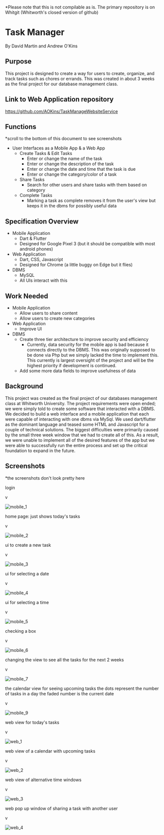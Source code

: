 *Please note that this is not compilable as is. The primary repository is on Whitgit (Whitworth's closed version of github)
# Task Manager

By David Martin and Andrew O'Kins

## Purpose

This project is designed to create a way for users to create, organize, and track tasks such as chores or errands. This was created in about 3 weeks as the final project for our database management class.

## Link to Web Application repository

https://github.com/AOKins/TaskManageWebsiteService


## Functions
*scroll to the bottom of this document to see screenshots

- User Interfaces as a Mobile App & a Web App
  - Create Tasks & Edit Tasks
    - Enter or change the name of the task
    - Enter or change the description of the task
    - Enter or change the date and time that the task is due
    - Enter or change the category/color of a task
  - Share Tasks
    - Search for other users and share tasks with them based on category
  - Complete Tasks
    - Marking a task as complete removes it from the user's view but keeps it in the dbms for possibly useful data

## Specification Overview

- Mobile Application
  - Dart & Flutter
  - Designed for Google Pixel 3 (but it should be compatible with most android phones)
- Web Application
  - Dart, CSS, Javascript
  - Designed for Chrome (a little buggy on Edge but it flies)
- DBMS
  - MySQL
  - All UIs interact with this

## Work Needed

- Mobile Application
  - Allow users to share content
  - Allow users to create new categories
- Web Application
  - Improve UI
- DBMS
  - Create three tier architecture to improve security and efficiency
    - Currently, data security for the mobile app is bad because it connects directly to the DBMS. This was originally supposed to be done via Php but we simply lacked the time to implement this. This currently is largest oversight of the project and will be the highest priority if development is continued.
  - Add some more data fields to improve usefulness of data

## Background

This project was created as the final project of our databases management class at Whitworth University. The project requirements were open ended; we were simply told to create some software that interacted with a DBMS. We decided to build a web interface and a mobile application that each were capable of interacting with one dbms via MySql. We used dart/flutter as the dominant language and teased some HTML and Javascript for a couple of technical solutions. The biggest difficulties were primarily caused by the small three week window that we had to create all of this. As a result, we were unable to implement all of the desired features of the app but we were able to successfully run the entire process and set up the critical foundation to expand in the future.

## Screenshots

*the screenshots don't look pretty here

login

v

![mobile_1](https://github.com/MrBean1512/DBMS_Group/blob/main/docs/dbms_readme/mobile_1.PNG)

home page: just shows today's tasks

v

![mobile_2](https://github.com/MrBean1512/DBMS_Group/blob/main/docs/dbms_readme/mobile_2.PNG)

ui to create a new task

v

![mobile_3](https://github.com/MrBean1512/DBMS_Group/blob/main/docs/dbms_readme/mobile_3.PNG)

ui for selecting a date

v

![mobile_4](https://github.com/MrBean1512/DBMS_Group/blob/main/docs/dbms_readme/mobile_4.PNG)

ui for selecting a time

v

![mobile_5](https://github.com/MrBean1512/DBMS_Group/blob/main/docs/dbms_readme/mobile_5.PNG)

checking a box

v

![mobile_6](https://github.com/MrBean1512/DBMS_Group/blob/main/docs/dbms_readme/mobile_6.PNG)

changing the view to see all the tasks for the next 2 weeks

v

![mobile_7](https://github.com/MrBean1512/DBMS_Group/blob/main/docs/dbms_readme/mobile_7.PNG)

the calendar view for seeing upcoming tasks
the dots represent the number of tasks in a day
the faded number is the current date

v

![mobile_9](https://github.com/MrBean1512/DBMS_Group/blob/main/docs/dbms_readme/mobile_9.PNG)

web view for today's tasks

v

![web_1](https://github.com/MrBean1512/DBMS_Group/blob/main/docs/dbms_readme/web_1.PNG)

web view of a calendar with upcoming tasks

v

![web_2](https://github.com/MrBean1512/DBMS_Group/blob/main/docs/dbms_readme/web_2.PNG)

web view of alternative time windows

v

![web_3](https://github.com/MrBean1512/DBMS_Group/blob/main/docs/dbms_readme/web_3.PNG)

web pop up window of sharing a task with another user

v

![web_4](https://github.com/MrBean1512/DBMS_Group/blob/main/docs/dbms_readme/web_4.PNG)
